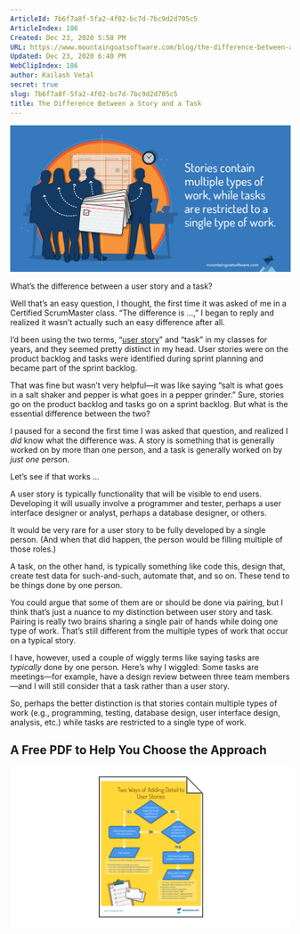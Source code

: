 ```yaml
---
ArticleId: 7b6f7a8f-5fa2-4f02-bc7d-7bc9d2d705c5
ArticleIndex: 186
Created: Dec 23, 2020 5:58 PM
URL: https://www.mountaingoatsoftware.com/blog/the-difference-between-a-story-and-a-task#:~:text=A%20story%20is%20something%20that,on%20by%20just%20one%20person.&text=A%20user%20story%20is%20typically,be%20visible%20to%20end%20users.
Updated: Dec 23, 2020 6:40 PM
WebClipIndex: 186
author: Kailash Vetal
secret: true
slug: 7b6f7a8f-5fa2-4f02-bc7d-7bc9d2d705c5
title: The Difference Between a Story and a Task
---
```

![186%20bd14c8bd60814672ad324a20bd2f734c/2015-02-24-the-difference-between-a-story-and-a-task-quote.png](186%20bd14c8bd60814672ad324a20bd2f734c/2015-02-24-the-difference-between-a-story-and-a-task-quote.png)

What’s the difference between a user story and a task?

Well that’s an easy question, I thought, the first time it was asked of me in a Certified ScrumMaster class. “The difference is …,” I began to reply and realized it wasn’t actually such an easy difference after all.

I’d been using the two terms, “[user story](https://www.mountaingoatsoftware.com/blog/stories-epics-and-themes)” and “task” in my classes for years, and they seemed pretty distinct in my head. User stories were on the product backlog and tasks were identified during sprint planning and became part of the sprint backlog.

That was fine but wasn’t very helpful—it was like saying “salt is what goes in a salt shaker and pepper is what goes in a pepper grinder.” Sure, stories go on the product backlog and tasks go on a sprint backlog. But what is the essential difference between the two?

I paused for a second the first time I was asked that question, and realized I *did* know what the difference was. A story is something that is generally worked on by more than one person, and a task is generally worked on by *just one* person.

Let’s see if that works …

A user story is typically functionality that will be visible to end users. Developing it will usually involve a programmer and tester, perhaps a user interface designer or analyst, perhaps a database designer, or others.

It would be very rare for a user story to be fully developed by a single person. (And when that did happen, the person would be filling multiple of those roles.)

A task, on the other hand, is typically something like code this, design that, create test data for such-and-such, automate that, and so on. These tend to be things done by one person.

You could argue that some of them are or should be done via pairing, but I think that’s just a nuance to my distinction between user story and task. Pairing is really two brains sharing a single pair of hands while doing one type of work. That’s still different from the multiple types of work that occur on a typical story.

I have, however, used a couple of wiggly terms like saying tasks are *typically* done by one person. Here’s why I wiggled: Some tasks are meetings—for example, have a design review between three team members—and I will still consider that a task rather than a user story.

So, perhaps the better distinction is that stories contain multiple types of work (e.g., programming, testing, database design, user interface design, analysis, etc.) while tasks are restricted to a single type of work.

## A Free PDF to Help You Choose the Approach

![186%20bd14c8bd60814672ad324a20bd2f734c/promo-two-ways-adding-detail.png](186%20bd14c8bd60814672ad324a20bd2f734c/promo-two-ways-adding-detail.png)
